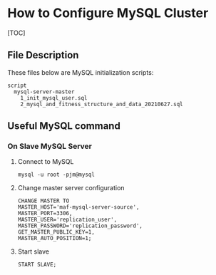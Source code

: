# How to Configure MySQL Cluster

[TOC]

## File Description

These files below are MySQL initialization scripts:

```
script
  mysql-server-master
    1_init_mysql_user.sql
    2_mysql_and_fitness_structure_and_data_20210627.sql
```

## Useful MySQL command

### On Slave MySQL Server

1. Connect to MySQL

   ```mysql
   mysql -u root -pjm@mysql
   ```

2. Change master server configuration

   ```mysql
   CHANGE MASTER TO 
   MASTER_HOST='maf-mysql-server-source',
   MASTER_PORT=3306,
   MASTER_USER='replication_user',
   MASTER_PASSWORD='replication_password',
   GET_MASTER_PUBLIC_KEY=1,
   MASTER_AUTO_POSITION=1;
   ```

3. Start slave

   ```mysql
   START SLAVE;
   ```

   

